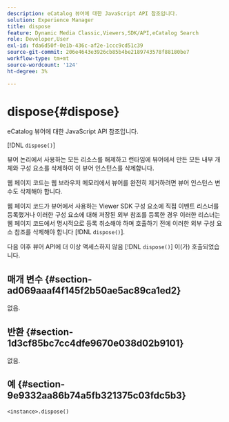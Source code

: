 ```yaml
---
description: eCatalog 뷰어에 대한 JavaScript API 참조입니다.
solution: Experience Manager
title: dispose
feature: Dynamic Media Classic,Viewers,SDK/API,eCatalog Search
role: Developer,User
exl-id: fda6d50f-0e1b-436c-af2e-1ccc9cd51c39
source-git-commit: 206e4643e3926cb85b4be2189743578f88180be7
workflow-type: tm+mt
source-wordcount: '124'
ht-degree: 3%

---
```


# dispose{#dispose}

eCatalog 뷰어에 대한 JavaScript API 참조입니다.

[!DNL `dispose()`]

뷰어 논리에서 사용하는 모든 리소스를 해제하고 런타임에 뷰어에서 만든 모든 내부 개체와 구성 요소를 삭제하여 이 뷰어 인스턴스를 삭제합니다.

웹 페이지 코드는 웹 브라우저 메모리에서 뷰어를 완전히 제거하려면 뷰어 인스턴스 변수도 삭제해야 합니다.

웹 페이지 코드가 뷰어에서 사용하는 Viewer SDK 구성 요소에 직접 이벤트 리스너를 등록했거나 이러한 구성 요소에 대해 저장된 외부 참조를 등록한 경우 이러한 리스너는 웹 페이지 코드에서 명시적으로 등록 취소해야 하며 호출하기 전에 이러한 외부 구성 요소 참조를 삭제해야 합니다 [!DNL `dispose()`].

다음 이후 뷰어 API에 더 이상 액세스하지 않음 [!DNL `dispose()`] 이(가) 호출되었습니다.

## 매개 변수 {#section-ad069aaaf4f145f2b50ae5ac89ca1ed2}

없음.

## 반환 {#section-1d3cf85bc7cc4dfe9670e038d02b9101}

없음.

## 예 {#section-9e9332aa86b74a5fb321375c03fdc5b3}

```
<instance>.dispose()
```
